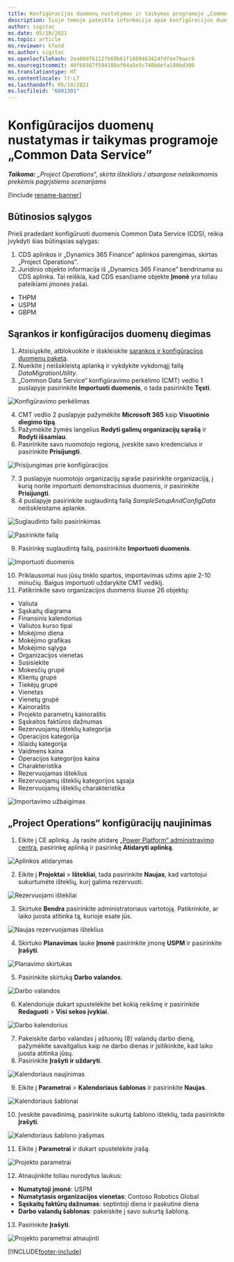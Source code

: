 ```yaml
---
title: Konfigūracijos duomenų nustatymas ir taikymas programoje „Common Data Service”
description: Šioje temoje pateikta informacija apie konfigūracijos duomenų nustatymą ir taikymą dalyje „Project Operations“.
author: sigitac
ms.date: 05/10/2021
ms.topic: article
ms.reviewer: kfend
ms.author: sigitac
ms.openlocfilehash: 2ea00df6112fb69b61f1889463424fdfee79aec9
ms.sourcegitcommit: 40f68387f594180af64a5e5c748b6efa188bd300
ms.translationtype: HT
ms.contentlocale: lt-LT
ms.lasthandoff: 05/10/2021
ms.locfileid: "6001301"
---
```

# <a name="set-up-and-apply-configuration-data-in-the-common-data-service"></a>Konfigūracijos duomenų nustatymas ir taikymas programoje „Common Data Service” 

_**Taikoma:** „Project Operations“, skirta ištekliais / atsargose nelaikomomis prekėmis pagrįstiems scenarijams_

[!include [rename-banner](~/includes/cc-data-platform-banner.md)]

## <a name="prerequisites"></a>Būtinosios sąlygos

Prieš pradedant konfigūruoti duomenis Common Data Service (CDS), reikia įvykdyti šias būtinąsias sąlygas:

1.  CDS aplinkos ir „Dynamics 365 Finance” aplinkos parengimas, skirtas „Project Operations”.
2.  Juridinio objekto informacija iš „Dynamics 365 Finance” bendrinama su CDS aplinka. Tai reiškia, kad CDS esančiame objekte **Įmonė** yra toliau pateikiami įmonės įrašai.
  - THPM
  - USPM
  - GBPM

## <a name="install-setup-and-configuration-data"></a>Sąrankos ir konfigūracijos duomenų diegimas

1. Atsisiųskite, atblokuokite ir išskleiskite [sąrankos ir konfigūracijos duomenų paketą](https://download.microsoft.com/download/e/2/d/e2da6c98-d5dd-450c-aabe-fd6bf2ba374b/ProjOpsSampleSetupData-%20Integrated%20Latest.zip).
2. Nueikite į neišskleistą aplanką ir vykdykite vykdomąjį failą *DataMigrationUtility*.
3. „Common Data Service“ konfigūravimo perkėlimo (CMT) vedlio 1 puslapyje pasirinkite **Importuoti duomenis**, o tada pasirinkite **Tęsti**.

![Konfigūravimo perkėlimas](./media/1ConfigurationMigration.png)

4. CMT vedlio 2 puslapyje pažymėkite **Microsoft 365** kaip **Visuotinio diegimo tipą**.
5. Pažymėkite žymės langelius **Rodyti galimų organizacijų sąrašą** ir **Rodyti išsamiau**.
6. Pasirinkite savo nuomotojo regioną, įveskite savo kredencialus ir pasirinkite **Prisijungti**.

![Prisijungimas prie konfigūracijos](./media/2ConfigurationSignin.png)

7. 3 puslapyje nuomotojo organizacijų sąraše pasirinkite organizaciją, į kurią norite importuoti demonstracinius duomenis, ir pasirinkite **Prisijungti**.
8. 4 puslapyje pasirinkite suglaudintą failą *SampleSetupAndConfigData* neišskleistame aplanke.

![Suglaudinto failo pasirinkimas](./media/3ZipFile.png)

![Pasirinkite failą](./media/4SelectAFile.png)

9. Pasirinkę suglaudintą failą, pasirinkite **Importuoti duomenis**.

![Importuoti duomenis](./media/5ImportData.png)

10. Priklausomai nuo jūsų tinklo spartos, importavimas užims apie 2-10 minučių. Baigus importuoti uždarykite CMT vediklį. 
11. Patikrinkite savo organizacijos duomenis šiuose 26 objektų:

  - Valiuta
  - Sąskaitų diagrama
  - Finansinis kalendorius
  - Valiutos kurso tipai
  - Mokėjimo diena
  - Mokėjimo grafikas
  - Mokėjimo sąlyga
  - Organizacijos vienetas
  - Susisiekite
  - Mokesčių grupė
  - Klientų grupė
  - Tiekėjų grupė
  - Vienetas
  - Vienetų grupė
  - Kainoraštis
  - Projekto parametrų kainoraštis
  - Sąskaitos faktūros dažnumas
  - Rezervuojamų išteklių kategorija
  - Operacijos kategorija
  - Išlaidų kategorija
  - Vaidmens kaina
  - Operacijos kategorijos kaina
  - Charakteristika
  - Rezervuojamas išteklius
  - Rezervuojamų išteklių kategorijos sąsaja
  - Rezervuojamų išteklių charakteristika

![Importavimo užbaigimas](./media/6CompleteImport.png)

## <a name="update-project-operations-configurations"></a>„Project Operations“ konfigūracijų naujinimas

1. Eikite į CE aplinką. Ją rasite atidarę [„Power Platform“ administravimo centrą](https://admin.powerplatform.microsoft.com/environments), pasirinkę aplinką ir pasirinkę **Atidaryti aplinką**. 

![Aplinkos atidarymas](./media/7OpenEnvironment.png)

2. Eikite į **Projektai** > **Ištekliai**, tada pasirinkite **Naujas**, kad vartotojui sukurtumėte išteklių, kurį galima rezervuoti.

![Rezervuojami ištekliai](./media/8BookableResources.png)

3. Skirtuke **Bendra** pasirinkite administratoriaus vartotoją. Patikrinkite, ar laiko juosta atitinka tą, kurioje esate jūs. 

![Naujas rezervuojamas išteklius](./media/9NewBookableResource.png)

4. Skirtuko **Planavimas** lauke **Įmonė** pasirinkite įmonę **USPM** ir pasirinkite **Įrašyti**. 

![Planavimo skirtukas](./media/10SchedulingTab.png)

5. Pasirinkite skirtuką **Darbo valandos**.  

![Darbo valandos](./media/11WorkHours.png)

6. Kalendoriuje dukart spustelėkite bet kokią reikšmę ir pasirinkite **Redaguoti** > **Visi sekos įvykiai**. 

![Darbo kalendorius](./media/12WorkCalendar.png)

7. Pakeiskite darbo valandas į aštuonių (8) valandų darbo dieną, pažymėkite savaitgalius kaip ne darbo dienas ir įsitikinkite, kad laiko juosta atitinka jūsų. 
8. Pasirinkite **Įrašyti ir uždaryti**.

![Kalendoriaus naujinimas](./media/13UpdateCalendar.png)

9. Eikite į **Parametrai** > **Kalendoriaus šablonas** ir pasirinkite **Naujas**.
 
 ![Kalendoriaus šablonai](./media/14CalendarTemplates.png)
 
 10. Įveskite pavadinimą, pasirinkite sukurtą šablono išteklių, tada pasirinkite **Įrašyti**. 
 
 ![Kalendoriaus šablono įrašymas](./media/15SaveCalendarTemplate.png)
 
 11. Eikite į **Parametrai** ir dukart spustelėkite įrašą. 
 
 ![Projekto parametrai](./media/16ProjectParameters.png)
 
12. Atnaujinkite toliau nurodytus laukus:

 - **Numatytoji įmonė**: USPM
 - **Numatytasis organizacijos vienetas**: Contoso Robotics Global
 - **Sąskaitų faktūrų dažnumas**: septintoji diena ir paskutinė diena
 - **Darbo valandų šablonas**: pakeiskite į savo sukurtą šabloną.

13. Pasirinkite **Įrašyti**. 

![Projekto parametrai atnaujinti](./media/17UpdatedProjectParameters.png)


[!INCLUDE[footer-include](../includes/footer-banner.md)]
